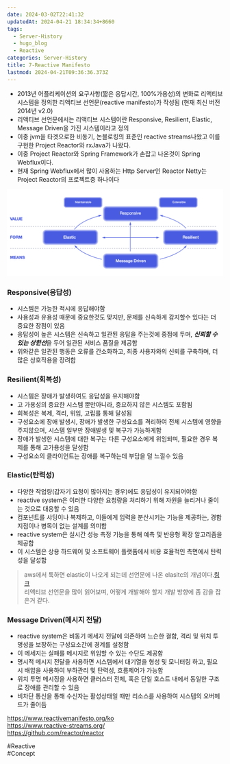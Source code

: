 ```yaml
---
date: 2024-03-02T22:41:32
updatedAt: 2024-04-21 18:34:34+8660
tags:
  - Server-History
  - hugo_blog
  - Reactive
categories: Server-History
title: 7-Reactive Manifesto
lastmod: 2024-04-21T09:36:36.373Z
---
```

* 2013년 어플리케이션의 요구사항(짧은 응답시간, 100%가용성)의 변화로 리액티브 시스템을 정의한 리액티브 선언문(reactive manifesto)가 작성됨 (현재 최신 버전 2014년 v2.0)
* 리액티브 선언문에서는 리액티브 시스템이란 Responsive, Resilient, Elastic, Message Driven을 가진 시스템이라고 정의
* 이중 jvm을 타겟으로한 비동기, 논블로킹의 표준인 reactive streams나왔고 이를 구현한 Project Reactor와 rxJava가 나왔다.
* 이중 Project Reactor와 Spring Framework가 손잡고 나온것이 Spring Webflux이다.
* 현재 Spring Webflux에서 많이 사용하는 Http Server인 Reactor Netty는 Project Reactor의 프로젝트중 하나이다

![Pasted image 20231214232659](/image/real-resource-image/Pasted%20image%2020231214232659.png)

### Responsive(응답성)

* 시스템은 가능한 적시에 응답해야함
* 사용성과 유용성 때문에 중요한것도 맞지만, 문제를 신속하게 감지할수 있다는 더 중요한 장점이 있음
* 응답성이 높은 시스템은 신속하고 일관된 응답을 주는것에 중점에 두며, ***신뢰할 수 있는 상한선***을 두어 일관된 서비스 품질을 제공함
* 위와같은 일관된 행동은 오류를 간소화하고, 최종 사용자와의 신뢰를 구축하며, 더 많은 상호작용을 장려함

### Resilient(회복성)

* 시스템은 장애가 발생하여도 응답성을 유지해야함
* 고 가용성의 중요한 시스템 뿐만아니라, 중요하지 않은 시스템도 포함됨
* 회복성은 복제, 격리, 위임, 고립를 통해 달성됨
* 구성요소에 장애 발생시, 장애가 발생한 구성요소를 격리하여 전체 시스템에 영향을 주지않으며, 시스템 일부만 장애발생 및 복구가 가능하게함
* 장애가 발생한 시스템에 대한 복구는 다른 구성요소에게 위임되며, 필요한 경우 복제를 통해 고가용성을 달성함
* 구성요소의 클라이언트는 장애를 복구하는데 부담을 덜 느낄수 있음

### Elastic(탄력성)

* 다양한 작업량(갑자기 요청이 많아지는 경우)에도 응답성이 유지되어야함
* reactive system은 이러한 다양한 요청량을 처리하기 위해 자원을 늘리거나 줄이는 것으로 대응할 수 있음
* 컴포넌트를 샤딩이나 복제하고, 이들에게 입력을 분산시키는 기능을 제공하는, 경합지점이나 병목이 없는 설계를 의미함
* reactive system은 실시간 성능 측정 기능을 통해 예측 및 반응형 확장 알고리즘을 제공함
* 이 시스템은 상용 하드웨어 및 소프트웨어 플랫폼에서 비용 효율적인 측면에서 탄력성을 달성함

> aws에서 툭하면 elastic이 나오게 되는데 선언문에 나온 elasitc의 개념이다.[링크](https://wa.aws.amazon.com/wellarchitected/2020-07-02T19-33-23/wat.concept.elasticity.en.html)\
> 리액티브 선언문을 많이 읽어보며, 어떻게 개발해야 할지 개발 방향에 좀 감을 잡은거 같다.

### Message Driven(메시지 전달)

* reactive system은 비동기 메세지 전달에 의존하여 느슨한 결함, 격리 및 위치 투명성을 보장하는 구성요소간에 경계를 설정함
* 이 메세지는 실패를 메시지로 위임할 수 있는 수단도 제공함
* 명시적 메시지 전달을 사용하면 시스템에서 대기열을 형성 및 모니터링 하고, 필요시 배압을 사용하여 부하관리 및 탄력성, 흐름제어가 가능함
* 위치 투명 메시징을 사용하면 클러스터 전체, 혹은 단일 호스트 내에서 동일한 구조로 장애를 관리할 수 있음
* 비차단 통신을 통해 수신자는 활성상태일 때만 리소스를 사용하여 시스템의 오버헤드가 줄어듬

<https://www.reactivemanifesto.org/ko>\
<https://www.reactive-streams.org/>\
<https://github.com/reactor/reactor>

\#Reactive\
\#Concept
